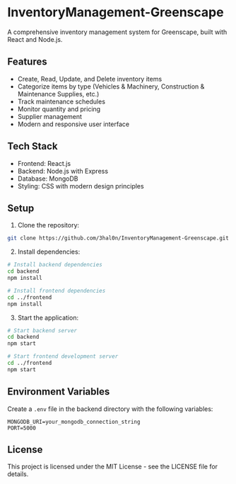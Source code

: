 # InventoryManagement-Greenscape

A comprehensive inventory management system for Greenscape, built with React and Node.js.

## Features

- Create, Read, Update, and Delete inventory items
- Categorize items by type (Vehicles & Machinery, Construction & Maintenance Supplies, etc.)
- Track maintenance schedules
- Monitor quantity and pricing
- Supplier management
- Modern and responsive user interface

## Tech Stack

- Frontend: React.js
- Backend: Node.js with Express
- Database: MongoDB
- Styling: CSS with modern design principles

## Setup

1. Clone the repository:
```bash
git clone https://github.com/3hal0n/InventoryManagement-Greenscape.git
```

2. Install dependencies:
```bash
# Install backend dependencies
cd backend
npm install

# Install frontend dependencies
cd ../frontend
npm install
```

3. Start the application:
```bash
# Start backend server
cd backend
npm start

# Start frontend development server
cd ../frontend
npm start
```

## Environment Variables

Create a `.env` file in the backend directory with the following variables:
```
MONGODB_URI=your_mongodb_connection_string
PORT=5000
```

## License

This project is licensed under the MIT License - see the LICENSE file for details. 